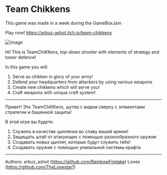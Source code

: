 # Team Chikkens

This game was made in a week during the GameBoxJam 

Play now! https://arbuz-ashot.itch.io/team-chikkens

![image](https://github.com/RainbowFirelake/TeamChiKKens/assets/45136883/a4c8c08b-1c75-4af1-8caf-0319406c0b68)

Hi! This is TeamChiKKens, top-down shooter with elements of strategy and tower defence!

In this game you will: 
1. Serve as chikken in glory of your army!
2. Defend your headquarters from attackers by using various weapons
3. Create new chikkens which will serve you!
4. Craft weapons with unique craft system!

---------------------------------------------------------------

Привет! Это TeamChiKKens, шутер с видом сверху с элементами стратегии и башенной защиты!

В этой игре вы будете:
1. Служить в качестве цыплёнка во славу вашей армии!
2. Защищать штаб от атакующих с помощью разнообразного оружия
3. Создавать новых цыплят, которые будут служить тебе!
4. Создавать оружие с помощью уникальной системы крафта

---------------------------------------------------------------------

Authors:
arbuz_ashot (https://github.com/RainbowFirelake)
Lones (https://github.com/TheLonestar1)
 

